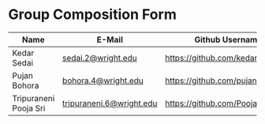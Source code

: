 # Group Composition Form

| Name  | E-Mail | Github Username Link |
| ------------- | ------------- | ------------- |
| Kedar Sedai   | sedai.2@wright.edu | https://github.com/kedarSedai|
| Pujan Bohora  | bohora.4@wright.edu  | https://github.com/pujanbohora  |
| Tripuraneni Pooja Sri| tripuraneni.6@wright.edu  | https://github.com/PoojaSriTripuraneni  |

